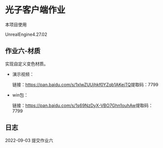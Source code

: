 # 光子客户端作业

本项目使用

UnrealEngine4.27.02



## 作业六-材质

实现自定义变色材质。



- 演示视频：

  链接：https://pan.baidu.com/s/1xlwZUUjhkf0YZqb1AKejTQ 
  ​	提取码：7799

- win包：

  链接：https://pan.baidu.com/s/1s69NzDyX-VBO7Ghn1ouhAw 
  ​	提取码：7799


## 日志
2022-09-03 提交作业六



